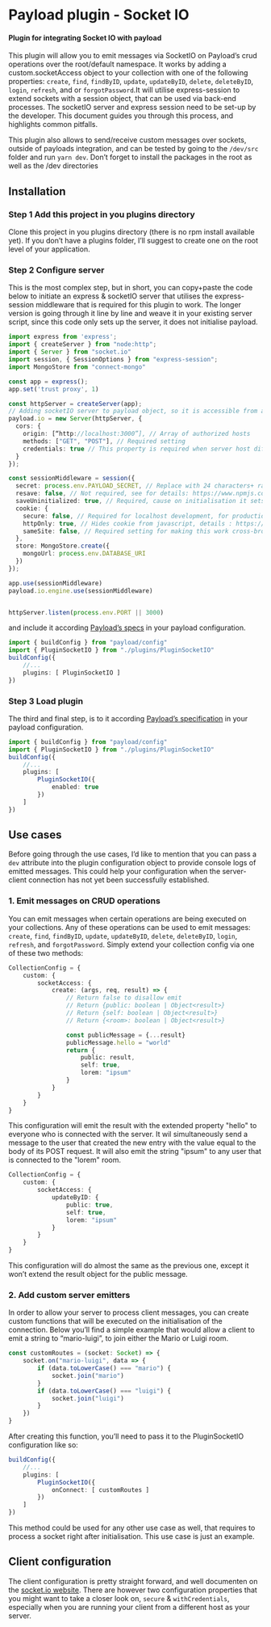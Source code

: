 # Payload plugin - Socket IO
#### Plugin for integrating Socket IO with payload

This plugin will allow you to emit messages via SocketIO on Payload’s crud operations over the root/default namespace. It works by adding a custom.socketAccess object to your collection with one of the following properties: `create`, `find`, `findByID`, `update`, `updateByID`, `delete`, `deleteByID`, `login`, `refresh`, and or `forgotPassword`.It will utilise express-session to extend sockets with a session object, that can be used via back-end processes. The socketIO server and express session need to be set-up by the developer. This document guides you through this process, and highlights common pitfalls.

This plugin also allows to send/receive custom messages over sockets, outside of payloads integration, and can be tested by going to the `/dev/src` folder and run `yarn dev`. Don’t forget to install the packages in the root as well as the /dev directories


## Installation

### Step 1 Add this project in you plugins directory

Clone this project in you plugins directory (there is no rpm install available yet). If you don’t have a plugins folder, I’ll suggest to create one on the root level of your application. 

### Step 2 Configure server

This is the most complex step, but in short, you can copy+paste the code below to initiate an express & socketIO server that utilises the express-session middleware that is required for this plugin to work. The longer version is going through it line by line and weave it in your existing server script, since this code only sets up the server, it does not initialise payload.


```ts
import express from 'express';
import { createServer } from "node:http";
import { Server } from "socket.io"
import session, { SessionOptions } from "express-session";
import MongoStore from "connect-mongo"

const app = express();
app.set('trust proxy', 1)

const httpServer = createServer(app);
// Adding socketIO server to payload object, so it is accessible from any point in the application
payload.io = new Server(httpServer, {
  cors: {
    origin: [“http://localhost:3000”], // Array of authorized hosts
    methods: ["GET", "POST"], // Required setting
    credentials: true // This property is required when server host differs from client host eg. http://localhost:3000 VS http://localhost:3001
  }
});

const sessionMiddleware = session({
  secret: process.env.PAYLOAD_SECRET, // Replace with 24 characters+ random string if .env not available
  resave: false, // Not required, see for details: https://www.npmjs.com/package/express-session#resave
  saveUninitialized: true, // Required, cause on initialisation it sets the socketID to the session
  cookie: {
    secure: false, // Required for localhost development, for production see: https://www.npmjs.com/package/express-session#cookiesecure
    httpOnly: true, // Hides cookie from javascript, details : https://www.npmjs.com/package/express-session#cookiehttponly
    sameSite: false, // Required setting for making this work cross-browser with client on different host, see: https://www.npmjs.com/package/express-session#cookiesamesite
  },
  store: MongoStore.create({ 
    mongoUrl: process.env.DATABASE_URI
  })
});

app.use(sessionMiddleware)
payload.io.engine.use(sessionMiddleware)


httpServer.listen(process.env.PORT || 3000)
```

and include it according [Payload’s specs](https://payloadcms.com/docs/configuration/overview) in your payload configuration.

```ts
import { buildConfig } from "payload/config"
import { PluginSocketIO } from "./plugins/PluginSocketIO"
buildConfig({
    //...
    plugins: [ PluginSocketIO ]
})
```


### Step 3 Load plugin

The third and final step, is to it according [Payload’s specification](https://payloadcms.com/docs/configuration/overview) in your payload configuration.

```ts
import { buildConfig } from "payload/config"
import { PluginSocketIO } from "./plugins/PluginSocketIO"
buildConfig({
    //...
    plugins: [
        PluginSocketIO({
            enabled: true
        })
    ]
})
```


## Use cases

Before going through the use cases, I’d like to mention that you can pass a `dev` attribute into the plugin configuration object to provide console logs of emitted messages. This could help your configuration when the server-client connection has not yet been successfully established.

### 1. Emit messages on CRUD operations

You can emit messages when certain operations are being executed on your collections. Any of these operations can be used to emit messages: `create`, `find`, `findByID`, `update`, `updateByID`, `delete`, `deleteByID`, `login`, `refresh`, and `forgotPassword`. Simply extend your collection config via one of these two methods:


``` ts
CollectionConfig = {
    custom: {
        socketAccess: {
            create: (args, req, result) => {
                // Return false to disallow emit
                // Return {public: boolean | Object<result>}
                // Return {self: boolean | Object<result>}
                // Return {<room>: boolean | Object<result>}

                const publicMessage = {...result}
                publicMessage.hello = "world"
                return {
                    public: result,
                    self: true,
                    lorem: "ipsum"
                }
            }
        }
    }
}
```

This configuration will emit the result with the extended property "hello" to everyone who is connected with the server. It wil simultaneously send a message to the user that created the new entry with the value equal to the body of its POST request. It will also emit the string "ipsum" to any user that is connected to the "lorem" room.

``` ts
CollectionConfig = {
    custom: {
        socketAccess: {
            updateByID: {
                public: true,
                self: true,
                lorem: "ipsum"
            }
        }
    }
}
```
This configuration will do almost the same as the previous one, except it won’t extend the result object for the public message. 

### 2. Add custom server emitters

In order to allow your server to process client messages, you can create custom functions that will be executed on the initialisation of the connection. Below you’ll find a simple example that would allow a client to emit a string to “mario-luigi”, to join either the Mario or Luigi room.
``` ts
const customRoutes = (socket: Socket) => {
    socket.on("mario-luigi", data => {
        if (data.toLowerCase() === "mario") {
            socket.join("mario")
        }
        if (data.toLowerCase() === "luigi") {
            socket.join("luigi")
        }
    })
}

```

After creating this function, you’ll need to pass it to the PluginSocketIO configuration like so:

```ts
buildConfig({
    //...
	plugins: [ 
		PluginSocketIO({
			onConnect: [ customRoutes ]
        })
    ]
})
```

This method could be used for any other use case as well, that requires to process a socket right after initialisation. This use case is just an example.


## Client configuration

The client configuration is pretty straight forward, and well documenten on the [socket.io website](https://socket.io/docs/v4/client-api/). There are however two configuration properties that you might want to take a closer look on, `secure` & `withCredentials`, especially when you are running your client from a different host as your server.

